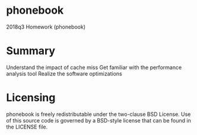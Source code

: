# phonebook
2018q3 Homework (phonebook)

# Summary
Understand the impact of cache miss
Get familiar with the performance analysis tool
Realize the software optimizations

# Licensing
phonebook is freely redistributable under the two-clause BSD License. Use of this source code is governed by a BSD-style license that can be found in the LICENSE file.
